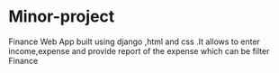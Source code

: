 # Minor-project
Finance Web App built  using django ,html and css .It allows to enter income,expense and provide report of the expense which can be filter
Finance
